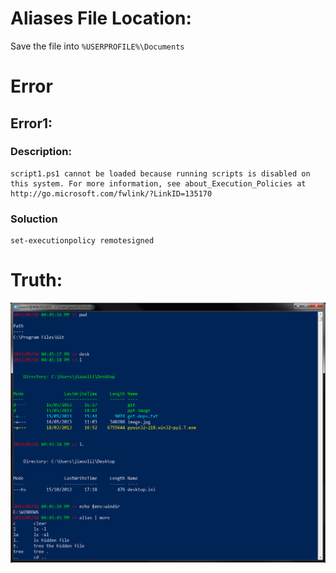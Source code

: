 # Aliases File Location:
Save the file into `%USERPROFILE%\Documents`


# Error

## Error1:
### Description:
<pre><code>script1.ps1 cannot be loaded because running scripts is disabled on this system. For more information, see about_Execution_Policies at http://go.microsoft.com/fwlink/?LinkID=135170
</code></pre>
### Soluction
<pre><code>set-executionpolicy remotesigned</code></pre>


# Truth:
![powershell](https://github.com/woainvzu/Colorful_cmd_Marslo/blob/master/Images/powershell_20130516.png?raw=true)






